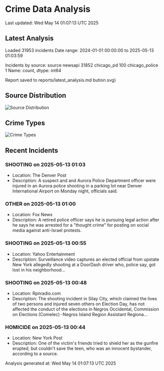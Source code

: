 # Crime Data Analysis
Last updated: Wed May 14 01:07:13 UTC 2025

## Latest Analysis

Loaded 31953 incidents
Date range: 2024-01-01 00:00:00 to 2025-05-13 01:03:59

Incidents by source:
source
newsapi           31852
chicago_pd          100
chicago_police        1
Name: count, dtype: int64

Report saved to reports/latest_analysis.md
bution.svg)

## Source Distribution
![Source Distribution](images/source_distribution.svg)

## Crime Types
![Crime Types](images/crime_types.svg)

## Recent Incidents

### SHOOTING on 2025-05-13 01:03
- Location: The Denver Post
- Description: A suspect and and Aurora Police Department officer were injured in an Aurora police shooting in a parking lot near Denver International Airport on Monday night, officials said.


### OTHER on 2025-05-13 01:00
- Location: Fox News
- Description: A retired police officer says he is pursuing legal action after he says he was arrested for a "thought crime" for posting on social media against anti-Israel protests.


### SHOOTING on 2025-05-13 00:55
- Location: Yahoo Entertainment
- Description: Surveillance video captures an elected official from upstate New York allegedly shooting at a DoorDash driver who, police say, got lost in his neighborhood...


### SHOOTING on 2025-05-13 00:48
- Location: Rpnradio.com
- Description: The shooting incident in Silay City, which claimed the lives of two persons and injured seven others on Election Day, has not affected the conduct of the elections in Negros Occidental, Commission on Elections (Comelec) -Negros Island Region Assistant Regiona…


### HOMICIDE on 2025-05-13 00:44
- Location: New York Post
- Description: One of the victim's friends tried to shield her as the gunfire erupted, but couldn't save the teen, who was an innocent bystander, according to a source.

Analysis generated at: Wed May 14 01:07:13 UTC 2025

